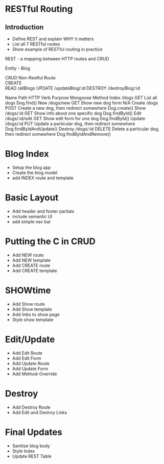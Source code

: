 # RESTful Routing

## Introduction
* Define REST and explain WHY it matters
* List all 7 RESTful routes
* Show example of RESTful routing in practice

REST - a mapping between HTTP routes and CRUD

Entity - Blog

CRUD    Non-Restful Route   
CREATE  
READ    /allBlogs
UPDATE  /updateBlog/:id
DESTROY /destroyBlog/:id

Name    Path            HTTP Verb   Purpose                                             Mongoose Method
Index   /dogs           GET         List all dogs                                       Dog.find()
New     /dogs/new       GET         Show new dog form                                   N/A
Create  /dogs           POST        Create a new dog, then redirect somewhere           Dog.create()
Show    /dogs/:id       GET         Show info about one specific dog                    Dog.findById()
Edit    /dogs/:id/edit  GET         Show edit form for one dog                          Dog.findById()
Update  /dogs/:id       PUT         Update a particular dog, then redirect somewhere    Dog.findByIdAndUpdate()
Destroy /dogs/:id       DELETE      Delete a particular dog, then redirect somewhere    Dog.findByIdAndRemove()

# Blog Index
* Setup the blog app
* Create the blog model
* add INDEX route and template

# Basic Layout
* Add header and footer partials
* include semantic UI
* add simple nav bar

# Putting the C in CRUD
* Add NEW route
* Add NEW template
* Add CREATE route
* Add CREATE template

# SHOWtime
* Add Show route
* Add Show template
* Add links to show page
* Style show template

# Edit/Update
* Add Edit Route
* Add Edit Form
* Add Update Route
* Add Update Form
* Add Method-Override

# Destroy
* Add Destroy Route
* Add Edit and Destroy Links

# Final Updates
* Sanitize blog body
* Style Index
* Update REST Table